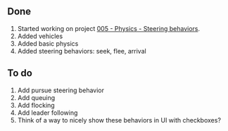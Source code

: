 ## Done
1. Started working on project [005 - Physics - Steering behaviors](../Projects/005%20-%20Physics%20-%20Steering%20behaviors).
2. Added vehicles
3. Added basic physics
4. Added steering behaviors: seek, flee, arrival

## To do
1. Add pursue steering behavior
2. Add queuing
3. Add flocking
4. Add leader following
5. Think of a way to nicely show these behaviors in UI with checkboxes?